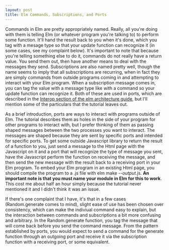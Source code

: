 ```yaml
---
layout: post
title: Elm Commands, Subscriptions, and Ports
---
```


Commands in Elm are pretty appropriately named. Really, all you're doing with them is telling Elm (or whatever program you're talking to) to perform some function. It'll hand the result back to you when it's done, which you tag with a mesage type so that your update function can recognize it (in some cases, see my complaint below). It's important to note that because you're telling something else to do it, commands do not really have a return value. You send them out, then have another means to deal with the messages they send. Subscriptions are also named pretty well, though the name seems to imply that all subscriptions are recurring, when in fact they are simply commands from outside programs coming in and attempting to interact with your Elm program. When a subscription message comes in, you can tag the value with a message type like with a command so your update function can recognize it. Both of these are used in ports, which are described in the [Interop section of the elm architecture guide](http://guide.elm-lang.org/interop/), but I'll mention some of the particulars that the tutorial leaves out.

As a brief introduction, ports are ways to interact with programs outside of Elm. The tutorial describes them as holes in the side of your program for other programs to interact with, but I prefer thinking of them as passing shaped messages between the two processes you want to interact. The messages are shaped because they are sent by specific ports and intended for specific ports. To get some outside Javascript library to return the result of a function to you, just send a message to the Html page with the Javascript on it and a port that will recognize the type of message you sent, have the Javascript perform the function on receiving the message, and then send the new message with the result back to a receiving port in your Elm program. To embed your Elm program in an existing Html page, you should compile the program to a .js file with elm make --*output*.js. **An important note is that you must name your module in Elm for this to work**. This cost me about half an hour simply because the tutorial never mentioned it and I didn't think it was an issue. 

If there's one complaint that I have, it's that in a few cases (Random.generate comes to mind), slight ease of use has been chosen over consistency, which can make the indiviual command easy to explain, but the interaction between commands and subscriptions a bit more confusing and arbitrary. In the Random.generate function, you tag the message that will come back before you send the command message. From the pattern established by ports, you would expect to send a command for the generate function through an outgoing port and receive it via the subscription function with a receiving port, or some equivalent.
